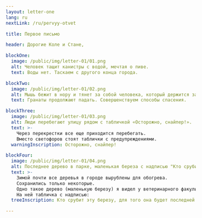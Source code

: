 ```yaml
---
layout: letter-one
lang: ru
nextLink: /ru/pervyy-otvet

title: Первое письмо

header: Дорогие Коле и Стане,

blockOne:
  image: /public/img/letter-01/01.png
  alt: Человек тащит канистры с водой, мечтая о пиве.
  text: Воды нет. Таскаем с другого конца города.

blockTwo:
  image: /public/img/letter-01/02.png
  alt: Мышь бежит в нору и тянет за собой человека, который держится за ее хвост.
  text: Гранаты продолжают падать. Совершенствуем способы спасения.

blockThree:
  image: /public/img/letter-01/03.png
  alt: Люди перебегают улицу рядом с табличкой «Осторожно, снайпер!».
  text: >-
    Через перекрестки все еще приходится перебегать.
    Вместо светофоров стоят таблички с предупреждениями.
  warningInscription: Осторожно, снайпер!

blockFour:
  image: /public/img/letter-01/04.png
  alt: Последнее дерево в парке, маленькая береза с надписью "Кто срубит эту березу, для того она будет последней!".
  text: >-
    Зимой почти все деревья в городе вырублены для обогрева.
    Сохранились только некоторые.
    Одно такое дерево (маленькую березу) я видел у ветеринарного факультета.
    На ней табличка с надписью:
  treeInscription: Кто срубит эту березу, для того она будет последней!

---
```

